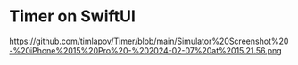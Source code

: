 # Timer on SwiftUI  

https://github.com/timlapov/Timer/blob/main/Simulator%20Screenshot%20-%20iPhone%2015%20Pro%20-%202024-02-07%20at%2015.21.56.png
